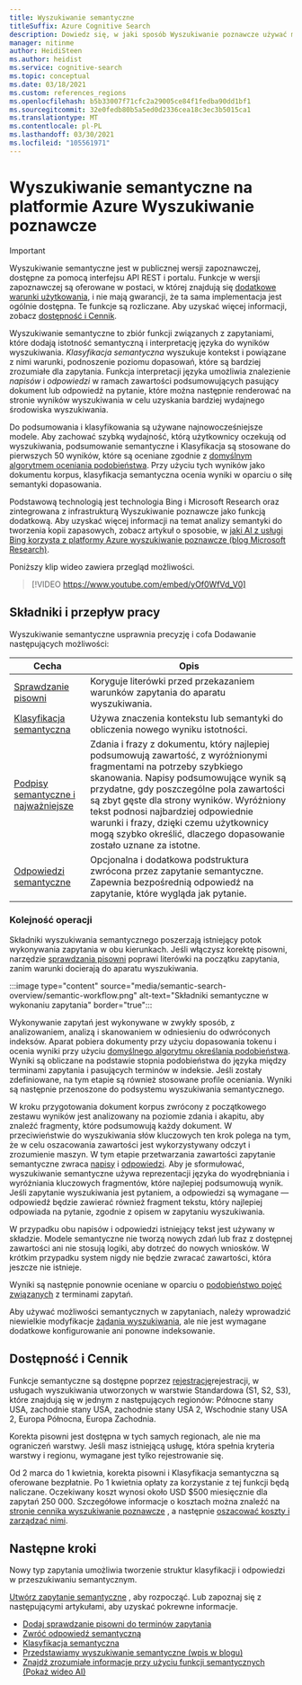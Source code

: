 ```yaml
---
title: Wyszukiwanie semantyczne
titleSuffix: Azure Cognitive Search
description: Dowiedz się, w jaki sposób Wyszukiwanie poznawcze używać modeli wyszukiwania semantycznego analizy głębokiej w usłudze Bing, aby wyniki wyszukiwania były bardziej intuicyjne.
manager: nitinme
author: HeidiSteen
ms.author: heidist
ms.service: cognitive-search
ms.topic: conceptual
ms.date: 03/18/2021
ms.custom: references_regions
ms.openlocfilehash: b5b33007f71cfc2a29005ce84f1fedba90dd1bf1
ms.sourcegitcommit: 32e0fedb80b5a5ed0d2336cea18c3ec3b5015ca1
ms.translationtype: MT
ms.contentlocale: pl-PL
ms.lasthandoff: 03/30/2021
ms.locfileid: "105561971"
---
```

# <a name="semantic-search-in-azure-cognitive-search"></a>Wyszukiwanie semantyczne na platformie Azure Wyszukiwanie poznawcze

> [!IMPORTANT]
> Wyszukiwanie semantyczne jest w publicznej wersji zapoznawczej, dostępne za pomocą interfejsu API REST i portalu. Funkcje w wersji zapoznawczej są oferowane w postaci, w której znajdują się [dodatkowe warunki użytkowania](https://azure.microsoft.com/support/legal/preview-supplemental-terms/), i nie mają gwarancji, że ta sama implementacja jest ogólnie dostępna. Te funkcje są rozliczane. Aby uzyskać więcej informacji, zobacz [dostępność i Cennik](semantic-search-overview.md#availability-and-pricing).

Wyszukiwanie semantyczne to zbiór funkcji związanych z zapytaniami, które dodają istotność semantyczną i interpretację języka do wyników wyszukiwania. *Klasyfikacja semantyczna* wyszukuje kontekst i powiązane z nimi warunki, podnoszenie poziomu dopasowań, które są bardziej zrozumiałe dla zapytania. Funkcja interpretacji języka umożliwia znalezienie *napisów* i *odpowiedzi* w ramach zawartości podsumowujących pasujący dokument lub odpowiedź na pytanie, które można następnie renderować na stronie wyników wyszukiwania w celu uzyskania bardziej wydajnego środowiska wyszukiwania.

Do podsumowania i klasyfikowania są używane najnowocześniejsze modele. Aby zachować szybką wydajność, którą użytkownicy oczekują od wyszukiwania, podsumowanie semantyczne i Klasyfikacja są stosowane do pierwszych 50 wyników, które są oceniane zgodnie z [domyślnym algorytmem oceniania podobieństwa](index-similarity-and-scoring.md#similarity-ranking-algorithms). Przy użyciu tych wyników jako dokumentu korpus, klasyfikacja semantyczna ocenia wyniki w oparciu o siłę semantyki dopasowania.

Podstawową technologią jest technologia Bing i Microsoft Research oraz zintegrowana z infrastrukturą Wyszukiwanie poznawcze jako funkcją dodatkową. Aby uzyskać więcej informacji na temat analizy semantyki do tworzenia kopii zapasowych, zobacz artykuł o sposobie, w [jaki AI z usługi Bing korzysta z platformy Azure wyszukiwanie poznawcze (blog Microsoft Research)](https://www.microsoft.com/research/blog/the-science-behind-semantic-search-how-ai-from-bing-is-powering-azure-cognitive-search/).

Poniższy klip wideo zawiera przegląd możliwości.

> [!VIDEO https://www.youtube.com/embed/yOf0WfVd_V0]

## <a name="components-and-workflow"></a>Składniki i przepływ pracy

Wyszukiwanie semantyczne usprawnia precyzję i cofa Dodawanie następujących możliwości:

| Cecha | Opis |
|---------|-------------|
| [Sprawdzanie pisowni](speller-how-to-add.md) | Koryguje literówki przed przekazaniem warunków zapytania do aparatu wyszukiwania. |
| [Klasyfikacja semantyczna](semantic-ranking.md) | Używa znaczenia kontekstu lub semantyki do obliczenia nowego wyniku istotności. |
| [Podpisy semantyczne i najważniejsze](semantic-how-to-query-request.md) | Zdania i frazy z dokumentu, który najlepiej podsumowują zawartość, z wyróżnionymi fragmentami na potrzeby szybkiego skanowania. Napisy podsumowujące wynik są przydatne, gdy poszczególne pola zawartości są zbyt gęste dla strony wyników. Wyróżniony tekst podnosi najbardziej odpowiednie warunki i frazy, dzięki czemu użytkownicy mogą szybko określić, dlaczego dopasowanie zostało uznane za istotne. |
| [Odpowiedzi semantyczne](semantic-answers.md) | Opcjonalna i dodatkowa podstruktura zwrócona przez zapytanie semantyczne. Zapewnia bezpośrednią odpowiedź na zapytanie, które wygląda jak pytanie. |

### <a name="order-of-operations"></a>Kolejność operacji

Składniki wyszukiwania semantycznego poszerzają istniejący potok wykonywania zapytania w obu kierunkach. Jeśli włączysz korektę pisowni, narzędzie [sprawdzania pisowni](speller-how-to-add.md) poprawi literówki na początku zapytania, zanim warunki docierają do aparatu wyszukiwania.

:::image type="content" source="media/semantic-search-overview/semantic-workflow.png" alt-text="Składniki semantyczne w wykonaniu zapytania" border="true":::

Wykonywanie zapytań jest wykonywane w zwykły sposób, z analizowaniem, analizą i skanowaniem w odniesieniu do odwróconych indeksów. Aparat pobiera dokumenty przy użyciu dopasowania tokenu i ocenia wyniki przy użyciu [domyślnego algorytmu określania podobieństwa](index-similarity-and-scoring.md#similarity-ranking-algorithms). Wyniki są obliczane na podstawie stopnia podobieństwa do języka między terminami zapytania i pasujących terminów w indeksie. Jeśli zostały zdefiniowane, na tym etapie są również stosowane profile oceniania. Wyniki są następnie przenoszone do podsystemu wyszukiwania semantycznego.

W kroku przygotowania dokument korpus zwrócony z początkowego zestawu wyników jest analizowany na poziomie zdania i akapitu, aby znaleźć fragmenty, które podsumowują każdy dokument. W przeciwieństwie do wyszukiwania słów kluczowych ten krok polega na tym, że w celu oszacowania zawartości jest wykorzystywany odczyt i zrozumienie maszyn. W tym etapie przetwarzania zawartości zapytanie semantyczne zwraca [napisy](semantic-how-to-query-request.md) i [odpowiedzi](semantic-answers.md). Aby je sformułować, wyszukiwanie semantyczne używa reprezentacji języka do wyodrębniania i wyróżniania kluczowych fragmentów, które najlepiej podsumowują wynik. Jeśli zapytanie wyszukiwania jest pytaniem, a odpowiedzi są wymagane — odpowiedź będzie zawierać również fragment tekstu, który najlepiej odpowiada na pytanie, zgodnie z opisem w zapytaniu wyszukiwania. 

W przypadku obu napisów i odpowiedzi istniejący tekst jest używany w składzie. Modele semantyczne nie tworzą nowych zdań lub fraz z dostępnej zawartości ani nie stosują logiki, aby dotrzeć do nowych wniosków. W krótkim przypadku system nigdy nie będzie zwracać zawartości, która jeszcze nie istnieje.

Wyniki są następnie ponownie oceniane w oparciu o [podobieństwo pojęć związanych](semantic-ranking.md) z terminami zapytań.

Aby używać możliwości semantycznych w zapytaniach, należy wprowadzić niewielkie modyfikacje [żądania wyszukiwania](semantic-how-to-query-request.md), ale nie jest wymagane dodatkowe konfigurowanie ani ponowne indeksowanie.

## <a name="availability-and-pricing"></a>Dostępność i Cennik

Funkcje semantyczne są dostępne poprzez [rejestrację](https://aka.ms/SemanticSearchPreviewSignup)rejestracji, w usługach wyszukiwania utworzonych w warstwie Standardowa (S1, S2, S3), które znajdują się w jednym z następujących regionów: Północne stany USA, zachodnie stany USA, zachodnie stany USA 2, Wschodnie stany USA 2, Europa Północna, Europa Zachodnia. 

Korekta pisowni jest dostępna w tych samych regionach, ale nie ma ograniczeń warstwy. Jeśli masz istniejącą usługę, która spełnia kryteria warstwy i regionu, wymagane jest tylko rejestrowanie się.

Od 2 marca do 1 kwietnia, korekta pisowni i Klasyfikacja semantyczna są oferowane bezpłatnie. Po 1 kwietnia opłaty za korzystanie z tej funkcji będą naliczane. Oczekiwany koszt wynosi około USD $500 miesięcznie dla zapytań 250 000. Szczegółowe informacje o kosztach można znaleźć na [stronie cennika wyszukiwanie poznawcze](https://azure.microsoft.com/pricing/details/search/) , a następnie [oszacować koszty i zarządzać nimi](search-sku-manage-costs.md).

## <a name="next-steps"></a>Następne kroki

Nowy typ zapytania umożliwia tworzenie struktur klasyfikacji i odpowiedzi w przeszukiwaniu semantycznym.

[Utwórz zapytanie semantyczne](semantic-how-to-query-request.md) , aby rozpocząć. Lub zapoznaj się z następującymi artykułami, aby uzyskać pokrewne informacje.

+ [Dodaj sprawdzanie pisowni do terminów zapytania](speller-how-to-add.md)
+ [Zwróć odpowiedź semantyczną](semantic-answers.md)
+ [Klasyfikacja semantyczna](semantic-ranking.md)
+ [Przedstawiamy wyszukiwanie semantyczne (wpis w blogu)](https://techcommunity.microsoft.com/t5/azure-ai/introducing-semantic-search-bringing-more-meaningful-results-to/ba-p/2175636)
+ [Znajdź zrozumiałe informacje przy użyciu funkcji semantycznych (Pokaż wideo AI)](https://channel9.msdn.com/Shows/AI-Show/Find-meaningful-insights-using-semantic-capabilities-in-Azure-Cognitive-Search)